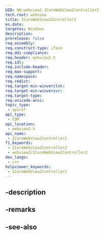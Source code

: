 ```yaml
---
UID: NN:webview2.ICoreWebView2Controller2
tech.root: webview
title: ICoreWebView2Controller2
ms.date: 
targetos: Windows
description: 
prerelease: false
req.assembly: 
req.construct-type: iface
req.ddi-compliance: 
req.header: webview2.h
req.idl: 
req.include-header: 
req.max-support: 
req.namespace: 
req.redist: 
req.target-min-winverclnt: 
req.target-min-winversvr: 
req.target-type: 
req.unicode-ansi: 
topic_type:
 - apiref
api_type:
 - COM
api_location:
 - webview2.h
api_name:
 - ICoreWebView2Controller2
f1_keywords:
 - ICoreWebView2Controller2
 - webview2/ICoreWebView2Controller2
dev_langs:
 - c++
helpviewer_keywords:
 - ICoreWebView2Controller2
---
```


## -description

## -remarks

## -see-also

